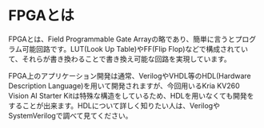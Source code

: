 # FPGAとは
FPGAとは、Field Programmable Gate Arrayの略であり、簡単に言うとプログラム可能回路です。LUT(Look Up Table)やFF(Flip Flop)などで構成されていて、それらが書き換わることで書き換え可能な回路を実現しています。

FPGA上のアプリケーション開発は通常、VerilogやVHDL等のHDL(Hardware Description Language)を用いて開発されますが、今回用いるKria KV260 Vision AI Starter Kitは特殊な構造をしているため、HDLを用いなくても開発をすることが出来ます。HDLについて詳しく知りたい人は、VerilogやSystemVerilogで調べて見てください。